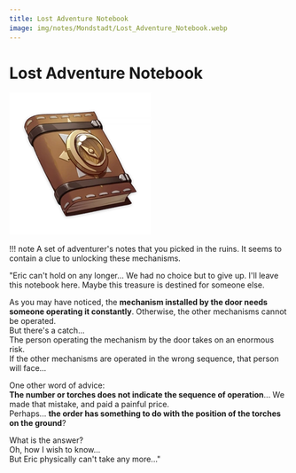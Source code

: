 ```yaml
---
title: Lost Adventure Notebook
image: img/notes/Mondstadt/Lost_Adventure_Notebook.webp
---
```


# Lost Adventure Notebook

![Notes Image](../../img/notes/Mondstadt/Lost_Adventure_Notebook.webp)

!!! note
    A set of adventurer's notes that you picked in the ruins. It seems to contain a clue to unlocking these mechanisms.
  
"Eric can't hold on any longer... We had no choice but to give up. I'll leave this notebook here. Maybe this treasure is destined for someone else.  
  
As you may have noticed, the **mechanism installed by the door needs someone operating it constantly**. Otherwise, the other mechanisms cannot be operated.  
But there's a catch...  
The person operating the mechanism by the door takes on an enormous risk.  
If the other mechanisms are operated in the wrong sequence, that person will face...  
  
One other word of advice:  
**The number or torches does not indicate the sequence of operation**... We made that mistake, and paid a painful price.  
Perhaps... **the order has something to do with the position of the torches on the ground**?  
  
What is the answer?  
Oh, how I wish to know...  
But Eric physically can't take any more..."